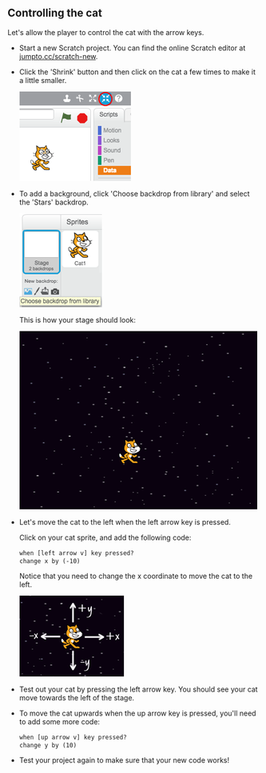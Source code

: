 ## Controlling the cat

Let's allow the player to control the cat with the arrow keys.



+ Start a new Scratch project. You can find the online Scratch editor at <a href="http://jumpto.cc/scratch-new" target="_blank">jumpto.cc/scratch-new</a>.

+ Click the 'Shrink' button and then click on the cat a few times to make it a little smaller.

	![screenshot](images/sj-shrink.png)

+ To add a background, click 'Choose backdrop from library' and select the 'Stars' backdrop.

	![screenshot](images/sj-bg.png)

	This is how your stage should look:

	![screenshot](images/sj-stage.png)

+ Let's move the cat to the left when the left arrow key is pressed. 

	Click on your cat sprite, and add the following code:

	```scratch
	when [left arrow v] key pressed?
	change x by (-10)
	```

	Notice that you need to change the x coordinate to move the cat to the left.

	![screenshot](images/sj-coords.png)

+ Test out your cat by pressing the left arrow key. You should see your cat move towards the left of the stage.

+ To move the cat upwards when the up arrow key is pressed, you'll need to add some more code:

	```scratch
	when [up arrow v] key pressed?
	change y by (10)
	```

+ Test your project again to make sure that your new code works!



